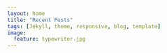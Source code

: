 ```yaml
---
layout: home
title: "Recent Posts"
tags: [Jekyll, theme, responsive, blog, template]
image:
  feature: typewriter.jpg
---
```

